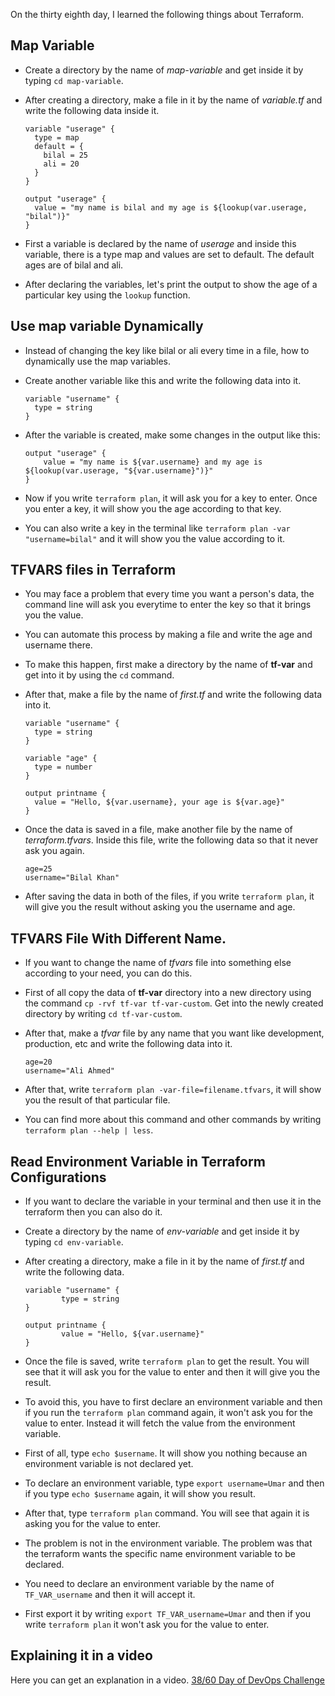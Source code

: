 On the thirty eighth day, I learned the following things about Terraform.

## Map Variable

- Create a directory by the name of *map-variable* and get inside it by typing `cd map-variable`.

- After creating a directory, make a file in it by the name of *variable.tf* and write the following data inside it.

      variable "userage" {
        type = map
        default = {
          bilal = 25
          ali = 20
        }
      }

      output "userage" {
        value = "my name is bilal and my age is ${lookup(var.userage, "bilal")}"
      }

- First a variable is declared by the name of *userage* and inside this variable, there is a type map and values are set to default. The default ages are of bilal and ali.

- After declaring the variables, let's print the output to show the age of a particular key using the `lookup` function.

## Use map variable Dynamically

- Instead of changing the key like bilal or ali every time in a file, how to dynamically use the map variables.

- Create another variable like this and write the following data into it.

      variable "username" {
        type = string
      }

- After the variable is created, make some changes in the output like this:

      output "userage" {
          value = "my name is ${var.username} and my age is ${lookup(var.userage, "${var.username}")}"
      }

- Now if you write `terraform plan`, it will ask you for a key to enter. Once you enter a key, it will show you the age according to that key.

- You can also write a key in the terminal like `terraform plan -var "username=bilal"` and it will show you the value according to it.

## TFVARS files in Terraform

- You may face a problem that every time you want a person's data, the command line will ask you everytime to enter the key so that it brings you the value.

- You can automate this process by making a file and write the age and username there.

- To make this happen, first make a directory by the name of **tf-var** and get into it by using the `cd` command.

- After that, make a file by the name of *first.tf* and write the following data into it.

      variable "username" {
        type = string
      }

      variable "age" {
        type = number
      }

      output printname {
        value = "Hello, ${var.username}, your age is ${var.age}"
      }

- Once the data is saved in a file, make another file by the name of *terraform.tfvars*. Inside this file, write the following data so that it never ask you again.

      age=25
      username="Bilal Khan"

- After saving the data in both of the files, if you write `terraform plan`, it will give you the result without asking you the username and age.

## TFVARS File With Different Name.

- If you want to change the name of *tfvars* file into something else according to your need, you can do this.

- First of all copy the data of **tf-var** directory into a new directory using the command `cp -rvf tf-var tf-var-custom`. Get into the newly created directory by writing `cd tf-var-custom`.

- After that, make a *tfvar* file by any name that you want like development, production, etc and write the following data into it.

      age=20
      username="Ali Ahmed"

- After that, write `terraform plan -var-file=filename.tfvars`, it will show you the result of that particular file.

- You can find more about this command and other commands by writing `terraform plan --help | less`.

## Read Environment Variable in Terraform Configurations

- If you want to declare the variable in your terminal and then use it in the terraform then you can also do it.

- Create a directory by the name of *env-variable* and get inside it by typing `cd env-variable`.

- After creating a directory, make a file in it by the name of *first.tf* and write the following data.

      variable "username" {
              type = string
      }

      output printname {
              value = "Hello, ${var.username}"
      }
      
- Once the file is saved, write `terraform plan` to get the result. You will see that it will ask you for the value to enter and then it will give you the result.

- To avoid this, you have to first declare an environment variable and then if you run the `terraform plan` command again, it won't ask you for the value to enter. Instead it will fetch the value from the environment variable.

- First of all, type `echo $username`. It will show you nothing because an environment variable is not declared yet.

- To declare an environment variable, type `export username=Umar` and then if you type `echo $username` again, it will show you result.

- After that, type `terraform plan` command. You will see that again it is asking you for the value to enter.

- The problem is not in the environment variable. The problem was that the terraform wants the specific name environment variable to be declared.

- You need to declare an environment variable by the name of `TF_VAR_username` and then it will accept it.

- First export it by writing `export TF_VAR_username=Umar` and then if you write `terraform plan` it won't ask you for the value to enter.

## **Explaining it in a video**

Here you can get an explanation in a video. [38/60 Day of DevOps Challenge](https://www.youtube.com/watch?v=VMalOFVRj2g&list=PLptbpfKzsc3BtEki4tHQm5Xmpj8w1_JlM&index=36)